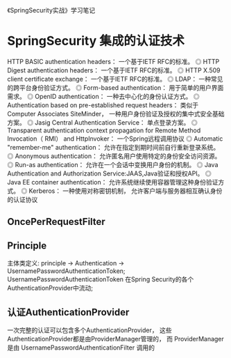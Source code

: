 《SpringSecurity实战》学习笔记
# SpringSecurity 集成的认证技术
HTTP BASIC authentication headers： 一个基于IETF RFC的标准。
◎ HTTP Digest authentication headers： 一个基于IETF RFC的标准。
◎ HTTP X.509 client certificate exchange： 一个基于IETF RFC的标准。
◎ LDAP： 一种常见的跨平台身份验证方式。
◎ Form-based authentication： 用于简单的用户界面需求。
◎ OpenID authentication： 一种去中心化的身份认证方式。
◎ Authentication based on pre-established request headers： 类似于 Computer Associates SiteMinder，
一种用户身份验证及授权的集中式安全基础方案。
◎ Jasig Central Authentication Service： 单点登录方案。
◎ Transparent authentication context propagation for Remote Method Invocation（ RMI） and
HttpInvoker： 一个Spring远程调用协议
◎ Automatic "remember-me" authentication： 允许在指定到期时间前自行重新登录系统。
◎ Anonymous authentication： 允许匿名用户使用特定的身份安全访问资源。
◎ Run-as authentication： 允许在一个会话中变换用户身份的机制。
◎ Java Authentication and Authorization Service:JAAS,Java验证和授权API。
◎ Java EE container authentication： 允许系统继续使用容器管理这种身份验证方式。
◎ Kerberos： 一种使用对称密钥机制， 允许客户端与服务器相互确认身份的认证协议

## OncePerRequestFilter

## Principle
主体类定义: principle -> Authentication -> UsernamePasswordAuthenticationToken;
UsernamePasswordAuthenticationToken 在Spring Security的各个 AuthenticationProvider中流动;

## 认证AuthenticationProvider
一次完整的认证可以包含多个AuthenticationProvider， 这些AuthenticationProvider都是由ProviderManager管理的， 而
ProviderManager 是由 UsernamePasswordAuthenticationFilter 调用的
